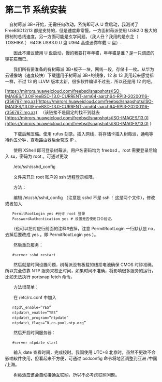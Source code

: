 # 第二节 系统安装

　自树莓派 3B+开始，无需任何改动，系统即可从 U 盘启动，我测试了 FreeBSD12/13 都是支持的，但是速度非常慢，一方面树莓派使用 USB2.0 极大的限制的总线速度，另一方面可能是玄学问题。（我人丑？我用的是东芝（ TOSHIBA ） 64GB USB3.0 U 盘 U364 高速迷你车载 U 盘）.

　　因此不建议使用 U 盘启动，慢的我要打年年猫，年年猫是谁？是一只调皮的狸花猫而已。

　　我们所有要准备的有树莓派 3B+板子一块，网线一段，存储卡一枚。从华为云镜像站（速度较快）下载适用于树莓派 3B+的镜像，12 和 13 我用起来感觉都一样，不过 13 的 LLVM 版本太新，很多软件编译不过去，所以还是用 12 的吧。

[https://mirrors.huaweicloud.com/freebsd/snapshots/ISO-IMAGES/13.0/FreeBSD-13.0-CURRENT-arm64-aarch64-RPI3-20200116-r356767.img.xz](https://mirrors.huaweicloud.com/freebsd/snapshots/ISO-IMAGES/13.0/FreeBSD-13.0-CURRENT-arm64-aarch64-RPI3-20200116-r356767.img.xz) 　（该链接不是固定的找不到就去 [https://mirrors.huaweicloud.com/freebsd/snapshots/ISO-IMAGES/13.0](https://mirrors.huaweicloud.com/freebsd/snapshots/ISO-IMAGES/13.0) ）

　　下载后解压缩。使用 rufus 刻录。插入网线，将存储卡插入树莓派，通电等待约五分钟，查看路由器后台获取 IP 。

　　使用 XShell 即可登录树莓派。用户名密码均为 freebsd 。root 需要登录后输入 su，密码为 root 。可通过更改

　　/etc/ssh/sshd_config

　　文件来开启 root 账户的 ssh 远程登录权限。

　　方法：

　　编辑 /etc/sh/sshd\_config （注意是 sshd 不是 ssh ！这是两个文件），修改或者加入
```
　　PermitRootLogin yes #允许 root 登录
　　PasswordAuthentication yes # 设置是否使用口令验证。
```
　　（也可以把对应行前面的注释#去掉，注意 PermitRootLogin 一行默认是 no，去掉后要改成 yes 。即 PermitRootLogin yes ）。

　　然后重启服务：
```
　　#server sshd restart
```
　　然后就是时间设置问题，树莓派没有板载的纽扣电池确保 CMOS 时钟准确。所以完全依靠 NTP 服务来校正时间，如果时间不准确，将影响很多服务的运行，比如无法执行 portsnap fetch 命令。

　　方法很简单：

　　在 /etc/rc.conf 中加入
```
　　ntpd\_enable=”YES”
　　ntpdate\_enable=”YES”
　　ntpdate\_program=”ntpdate”
　　ntpdate\_flags=”0.cn.pool.ntp.org”
```
　　然后开启时间服务器：
```
　　#server ntpdate start
```
　　输入 date 查看时间，完成校时。我国使用 UTC+8 北京时，虽然不更改不会影响软件使用，但看起来不方便，可通过 bsdconfig 命令将地区调整到亚洲 /中国 /上海。

　　树莓派应该会自动接通互联网，所以不必考虑联网问题。

